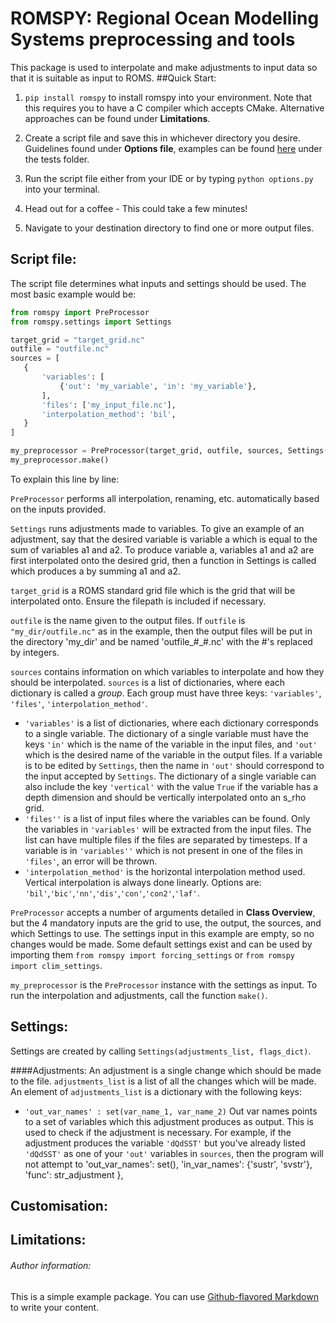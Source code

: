 # ROMSPY: Regional Ocean Modelling Systems preprocessing and tools
This package is used to interpolate and make adjustments to input data so that it is suitable as input to ROMS. 
##Quick Start:
1. ```pip install romspy``` to install romspy into your environment. Note that this requires you to have a C compiler which accepts CMake. Alternative approaches can be found under **Limitations**.

2. Create a script file and save this in whichever directory you desire. Guidelines found under **Options file**, examples can be found [here](https://www.github.com/saixos/romspy) under the tests folder.

3. Run the script file either from your IDE or by typing ```python options.py``` into your terminal.

4. Head out for a coffee - This could take a few minutes!

5. Navigate to your destination directory to find one or more output files.

## Script file:
 The script file determines what inputs and settings should be used. The most basic example would be:
 ```python
from romspy import PreProcessor
from romspy.settings import Settings

target_grid = "target_grid.nc"
outfile = "outfile.nc"
sources = [
    {   
        'variables': [
            {'out': 'my_variable', 'in': 'my_variable'},
        ],
        'files': ['my_input_file.nc'],
        'interpolation_method': 'bil',
    }
]

my_preprocessor = PreProcessor(target_grid, outfile, sources, Settings([]))
my_preprocessor.make()
```
To explain this line by line:

```PreProcessor``` performs all interpolation, renaming, etc. automatically based on the inputs provided.

```Settings``` runs adjustments made to variables. To give an example of an adjustment, say that the desired variable is variable a which is equal to the sum of variables a1 and a2. To produce variable a, variables a1 and a2 are first interpolated onto the desired grid, then a function in Settings is called which produces a by summing a1 and a2.

```target_grid``` is a ROMS standard grid file which is the grid that will be interpolated onto. Ensure the filepath is included if necessary.

```outfile``` is the name given to the output files. If ```outfile``` is ```"my_dir/outfile.nc"``` as in the example, then the output files will be put in the directory 'my_dir' and be named 'outfile_#_#.nc' with the #'s replaced by integers.

```sources``` contains information on which variables to interpolate and how they should be interpolated. ```sources``` is a list of dictionaries, where each dictionary is called a *group*. Each group must have three keys: ```'variables'```, ```'files'```, ```'interpolation_method'```. 
 * ```'variables'``` is a list of dictionaries, where each dictionary corresponds to a single variable. The dictionary of a single variable must have the keys ```'in'``` which is the name of the variable in the input files, and ```'out'``` which is the desired name of the variable in the output files. If a variable is to be edited by ```Settings```, then the name in ```'out'``` should correspond to the input accepted by ```Settings```. The dictionary of a single variable can also include the key ```'vertical'``` with the value ```True``` if the variable has a depth dimension and should be vertically interpolated onto an s_rho grid.
 * ```'files''``` is a list of input files where the variables can be found. Only the variables in ```'variables'``` will be extracted from the input files. The list can have multiple files if the files are separated by timesteps. If a variable is in ```'variables''``` which is not present in one of the files in ```'files'```, an error will be thrown.
 * ```'interpolation_method'``` is the horizontal interpolation method used. Vertical interpolation is always done linearly. Options are: ```'bil'```,```'bic'```,```'nn'```,```'dis'```,```'con'```,```'con2'```,```'laf'```.
 
```PreProcessor``` accepts a number of arguments detailed in **Class Overview**, but the 4 mandatory inputs are the grid to use, the output, the sources, and which Settings to use. The settings input in this example are empty, so no changes would be made. Some default settings exist and can be used by importing them ```from romspy import forcing_settings``` or ```from romspy import clim_settings```. 

```my_preprocessor``` is the ```PreProcessor``` instance with the settings as input. To run the interpolation and adjustments, call the function ```make()```.

## Settings:

Settings are created by calling ```Settings(adjustments_list, flags_dict)```.

####Adjustments:
An adjustment is a single change which should be made to the file. ```adjustments_list``` is a list of all the changes which will be made. An element of ```adjustments_list``` is a dictionary with the following keys:
 * ```'out_var_names' : set(var_name_1, var_name_2)``` Out var names points to a set of variables which this adjustment produces as output. This is used to check if the adjustment is necessary. For example, if the adjustment produces the variable ```'dQdSST'``` but you've already listed ```'dQdSST'``` as one of your ```'out'``` variables in ```sources```, then the program will not attempt to 
        'out_var_names': set(), 'in_var_names': {'sustr', 'svstr'},
        'func': str_adjustment
    },
## Customisation:

## Limitations:

###### Author information:


This is a simple example package. You can use
[Github-flavored Markdown](https://guides.github.com/features/mastering-markdown/)
to write your content.



